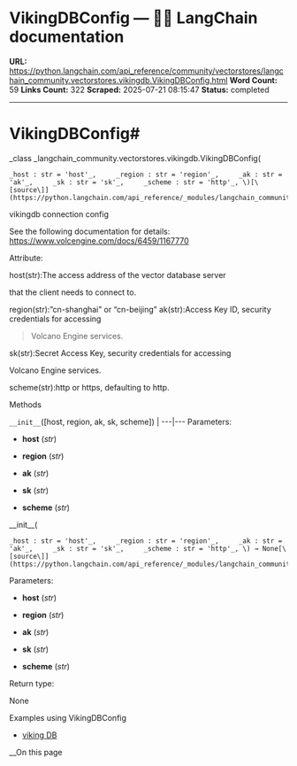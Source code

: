# VikingDBConfig — 🦜🔗 LangChain  documentation

**URL:** https://python.langchain.com/api_reference/community/vectorstores/langchain_community.vectorstores.vikingdb.VikingDBConfig.html
**Word Count:** 59
**Links Count:** 322
**Scraped:** 2025-07-21 08:15:47
**Status:** completed

---

# VikingDBConfig\#

_class _langchain\_community.vectorstores.vikingdb.VikingDBConfig\(

    _host : str = 'host'_,     _region : str = 'region'_,     _ak : str = 'ak'_,     _sk : str = 'sk'_,     _scheme : str = 'http'_, \)[\[source\]](https://python.langchain.com/api_reference/_modules/langchain_community/vectorstores/vikingdb.html#VikingDBConfig)\#     

vikingdb connection config

See the following documentation for details: <https://www.volcengine.com/docs/6459/1167770>

Attribute:     

host\(str\):The access address of the vector database server     

that the client needs to connect to.

region\(str\):”cn-shanghai” or “cn-beijing” ak\(str\):Access Key ID, security credentials for accessing

> Volcano Engine services.

sk\(str\):Secret Access Key, security credentials for accessing     

Volcano Engine services.

scheme\(str\):http or https, defaulting to http.

Methods

`__init__`\(\[host, region, ak, sk, scheme\]\) |    ---|---      Parameters:     

  * **host** \(_str_\)

  * **region** \(_str_\)

  * **ak** \(_str_\)

  * **sk** \(_str_\)

  * **scheme** \(_str_\)

\_\_init\_\_\(

    _host : str = 'host'_,     _region : str = 'region'_,     _ak : str = 'ak'_,     _sk : str = 'sk'_,     _scheme : str = 'http'_, \) → None[\[source\]](https://python.langchain.com/api_reference/_modules/langchain_community/vectorstores/vikingdb.html#VikingDBConfig.__init__)\#     

Parameters:     

  * **host** \(_str_\)

  * **region** \(_str_\)

  * **ak** \(_str_\)

  * **sk** \(_str_\)

  * **scheme** \(_str_\)

Return type:     

None

Examples using VikingDBConfig

  * [viking DB](https://python.langchain.com/docs/integrations/vectorstores/vikingdb/)

__On this page